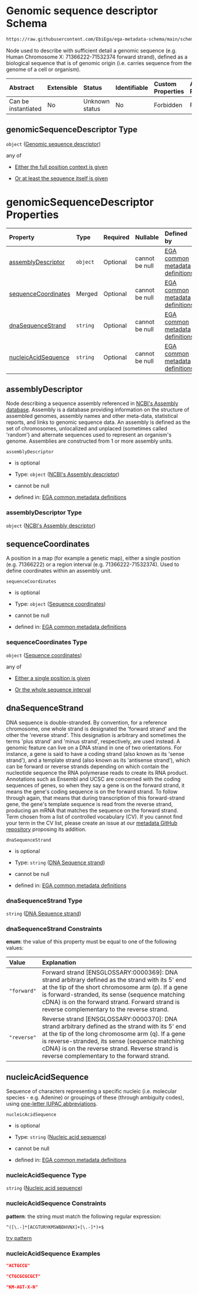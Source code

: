 # Genomic sequence descriptor Schema

```txt
https://raw.githubusercontent.com/EbiEga/ega-metadata-schema/main/schemas/EGA.common-definitions.json#/$defs/genomicSequenceDescriptor
```

Node used to describe with sufficient detail a genomic sequence (e.g. Human Chromosome X: 71366222-71532374 forward strand), defined as a biological sequence that is of genomic origin (i.e. carries sequence from the genome of a cell or organism).

| Abstract            | Extensible | Status         | Identifiable | Custom Properties | Additional Properties | Access Restrictions | Defined In                                                                                           |
| :------------------ | :--------- | :------------- | :----------- | :---------------- | :-------------------- | :------------------ | :--------------------------------------------------------------------------------------------------- |
| Can be instantiated | No         | Unknown status | No           | Forbidden         | Forbidden             | none                | [EGA.common-definitions.json\*](../../../schemas/EGA.common-definitions.json "open original schema") |

## genomicSequenceDescriptor Type

`object` ([Genomic sequence descriptor](ega-4-defs-genomic-sequence-descriptor.md))

any of

* [Either the full position context is given](ega-4-defs-genomic-sequence-descriptor-anyof-either-the-full-position-context-is-given.md "check type definition")

* [Or at least the sequence itself is given](ega-4-defs-genomic-sequence-descriptor-anyof-or-at-least-the-sequence-itself-is-given.md "check type definition")

# genomicSequenceDescriptor Properties

| Property                                    | Type     | Required | Nullable       | Defined by                                                                                                                                                                                                                                                                            |
| :------------------------------------------ | :------- | :------- | :------------- | :------------------------------------------------------------------------------------------------------------------------------------------------------------------------------------------------------------------------------------------------------------------------------------ |
| [assemblyDescriptor](#assemblydescriptor)   | `object` | Optional | cannot be null | [EGA common metadata definitions](ega-4-defs-ncbis-assembly-descriptor.md "https://raw.githubusercontent.com/EbiEga/ega-metadata-schema/main/schemas/EGA.common-definitions.json#/$defs/genomicSequenceDescriptor/properties/assemblyDescriptor")                                     |
| [sequenceCoordinates](#sequencecoordinates) | Merged   | Optional | cannot be null | [EGA common metadata definitions](ega-4-defs-sequence-coordinates.md "https://raw.githubusercontent.com/EbiEga/ega-metadata-schema/main/schemas/EGA.common-definitions.json#/$defs/genomicSequenceDescriptor/properties/sequenceCoordinates")                                         |
| [dnaSequenceStrand](#dnasequencestrand)     | `string` | Optional | cannot be null | [EGA common metadata definitions](ega-4-defs-dna-sequence-strand.md "https://raw.githubusercontent.com/EbiEga/ega-metadata-schema/main/schemas/EGA.common-definitions.json#/$defs/genomicSequenceDescriptor/properties/dnaSequenceStrand")                                            |
| [nucleicAcidSequence](#nucleicacidsequence) | `string` | Optional | cannot be null | [EGA common metadata definitions](ega-4-defs-genomic-sequence-descriptor-properties-nucleic-acid-sequence.md "https://raw.githubusercontent.com/EbiEga/ega-metadata-schema/main/schemas/EGA.common-definitions.json#/$defs/genomicSequenceDescriptor/properties/nucleicAcidSequence") |

## assemblyDescriptor

Node describing a sequence assembly referenced in [NCBI's Assembly database](https://www.ncbi.nlm.nih.gov/assembly). Assembly is a database providing information on the structure of assembled genomes, assembly names and other meta-data, statistical reports, and links to genomic sequence data. An assembly is defined as the set of chromosomes, unlocalized and unplaced (sometimes called 'random') and alternate sequences used to represent an organism's genome. Assemblies are constructed from 1 or more assembly units.

`assemblyDescriptor`

* is optional

* Type: `object` ([NCBI's Assembly descriptor](ega-4-defs-ncbis-assembly-descriptor.md))

* cannot be null

* defined in: [EGA common metadata definitions](ega-4-defs-ncbis-assembly-descriptor.md "https://raw.githubusercontent.com/EbiEga/ega-metadata-schema/main/schemas/EGA.common-definitions.json#/$defs/genomicSequenceDescriptor/properties/assemblyDescriptor")

### assemblyDescriptor Type

`object` ([NCBI's Assembly descriptor](ega-4-defs-ncbis-assembly-descriptor.md))

## sequenceCoordinates

A position in a map (for example a genetic map), either a single position (e.g. 71366222) or a region interval (e.g. 71366222-71532374). Used to define coordinates within an assembly unit.

`sequenceCoordinates`

* is optional

* Type: `object` ([Sequence coordinates](ega-4-defs-sequence-coordinates.md))

* cannot be null

* defined in: [EGA common metadata definitions](ega-4-defs-sequence-coordinates.md "https://raw.githubusercontent.com/EbiEga/ega-metadata-schema/main/schemas/EGA.common-definitions.json#/$defs/genomicSequenceDescriptor/properties/sequenceCoordinates")

### sequenceCoordinates Type

`object` ([Sequence coordinates](ega-4-defs-sequence-coordinates.md))

any of

* [Either a single position is given](ega-4-defs-sequence-coordinates-anyof-either-a-single-position-is-given.md "check type definition")

* [Or the whole sequence interval](ega-4-defs-sequence-coordinates-anyof-or-the-whole-sequence-interval.md "check type definition")

## dnaSequenceStrand

DNA sequence is double-stranded. By convention, for a reference chromosome, one whole strand is designated the 'forward strand' and the other the 'reverse strand'. This designation is arbitrary and sometimes the terms 'plus strand' and 'minus strand', respectively, are used instead. A genomic feature can live on a DNA strand in one of two orientations. For instance, a gene is said to have a coding strand (also known as its 'sense strand'), and a template strand (also known as its 'antisense strand'), which can be forward or reverse strands depending on which contain the nucleotide sequence the RNA polymerase reads to create its RNA product. Annotations such as Ensembl and UCSC are concerned with the coding sequences of genes, so when they say a gene is on the forward strand, it means the gene's coding sequence is on the forward strand. To follow through again, that means that during transcription of this forward-strand gene, the gene's template sequence is read from the reverse strand, producing an mRNA that matches the sequence on the forward strand. Term chosen from a list of controlled vocabulary (CV). If you cannot find your term in the CV list, please create an issue at our [metadata GitHub repository](https://github.com/EbiEga/ega-metadata-schema/issues/new/choose) proposing its addition.

`dnaSequenceStrand`

* is optional

* Type: `string` ([DNA Sequence strand](ega-4-defs-dna-sequence-strand.md))

* cannot be null

* defined in: [EGA common metadata definitions](ega-4-defs-dna-sequence-strand.md "https://raw.githubusercontent.com/EbiEga/ega-metadata-schema/main/schemas/EGA.common-definitions.json#/$defs/genomicSequenceDescriptor/properties/dnaSequenceStrand")

### dnaSequenceStrand Type

`string` ([DNA Sequence strand](ega-4-defs-dna-sequence-strand.md))

### dnaSequenceStrand Constraints

**enum**: the value of this property must be equal to one of the following values:

| Value       | Explanation                                                                                                                                                                                                                                                                                              |
| :---------- | :------------------------------------------------------------------------------------------------------------------------------------------------------------------------------------------------------------------------------------------------------------------------------------------------------- |
| `"forward"` | Forward strand \[ENSGLOSSARY:0000369]: DNA strand arbitrary defined as the strand with its 5' end at the tip of the short chromosome arm (p). If a gene is forward-stranded, its sense (sequence matching cDNA) is on the forward strand. Forward strand is reverse complementary to the reverse strand. |
| `"reverse"` | Reverse strand \[ENSGLOSSARY:0000370]: DNA strand arbitrary defined as the strand with its 5' end at the tip of the long chromosome arm (q). If a gene is reverse-stranded, its sense (sequence matching cDNA) is on the reverse strand. Reverse strand is reverse complementary to the forward strand.  |

## nucleicAcidSequence

Sequence of characters representing a specific nucleic (i.e. molecular species - e.g. Adenine) or groupings of these (through ambiguity codes), using [one-letter IUPAC abbreviations](https://en.wikipedia.org/wiki/International_Union_of_Pure_and_Applied_Chemistry#Amino_acid_and_nucleotide_base_codes).

`nucleicAcidSequence`

* is optional

* Type: `string` ([Nucleic acid sequence](ega-4-defs-genomic-sequence-descriptor-properties-nucleic-acid-sequence.md))

* cannot be null

* defined in: [EGA common metadata definitions](ega-4-defs-genomic-sequence-descriptor-properties-nucleic-acid-sequence.md "https://raw.githubusercontent.com/EbiEga/ega-metadata-schema/main/schemas/EGA.common-definitions.json#/$defs/genomicSequenceDescriptor/properties/nucleicAcidSequence")

### nucleicAcidSequence Type

`string` ([Nucleic acid sequence](ega-4-defs-genomic-sequence-descriptor-properties-nucleic-acid-sequence.md))

### nucleicAcidSequence Constraints

**pattern**: the string must match the following regular expression:&#x20;

```regexp
^([\.-]*[ACGTURYKMSWBDHVNX]+[\.-]*)+$
```

[try pattern](https://regexr.com/?expression=%5E\(%5B%5C.-%5D*%5BACGTURYKMSWBDHVNX%5D%2B%5B%5C.-%5D*\)%2B%24 "try regular expression with regexr.com")

### nucleicAcidSequence Examples

```json
"ACTGCCG"
```

```json
"CTGCGCGCGCT"
```

```json
"KM-AGT-X-N"
```
